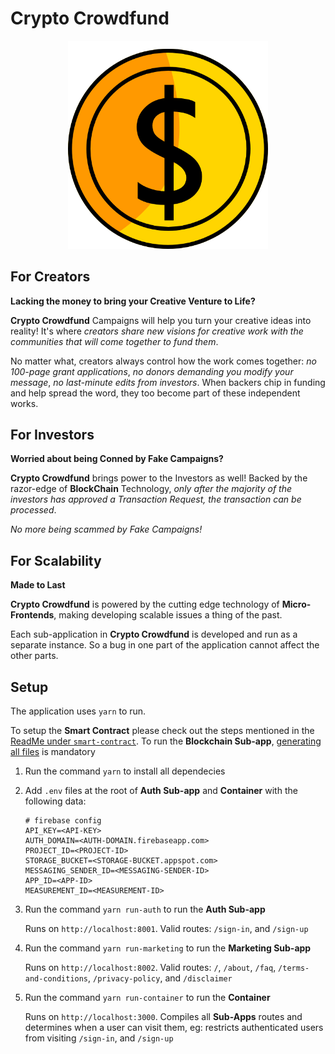# Crypto Crowdfund

<div align="center">
    <img src="./assets/logo.png" style="width: 320px" />
</div>

## For Creators

**Lacking the money to bring your Creative Venture to Life?**

**Crypto Crowdfund** Campaigns will help you turn your creative ideas into
reality! It's where _creators share new visions for creative work with the
communities that will come together to fund them_.

No matter what, creators always control how the work comes together: _no
100-page grant applications_, _no donors demanding you modify your message_,
_no last-minute edits from investors_. When backers chip in funding and help
spread the word, they too become part of these independent works.

## For Investors

**Worried about being Conned by Fake Campaigns?**

**Crypto Crowdfund** brings power to the Investors as well! Backed by the
razor-edge of **BlockChain** Technology, _only after the majority of the investors
has approved a Transaction Request, the transaction can be processed_.

_No more being scammed by Fake Campaigns!_

## For Scalability

**Made to Last**

**Crypto Crowdfund** is powered by the cutting edge technology of
**Micro-Frontends**, making developing scalable issues a thing of the past.

Each sub-application in **Crypto Crowdfund** is developed and run as a separate
instance. So a bug in one part of the application cannot affect the other parts.

## Setup

The application uses `yarn` to run.

To setup the **Smart Contract** please check out the steps mentioned in the
[ReadMe under `smart-contract`](./packages/smart-contract/ReadMe.md#Setup).
To run the **Blockchain Sub-app**,
[generating all files](./packages/smart-contract/ReadMe.md#Generate-Files) is mandatory

1. Run the command `yarn` to install all dependecies
2. Add `.env` files at the root of **Auth Sub-app** and **Container** with the
   following data:
   ```
   # firebase config
   API_KEY=<API-KEY>
   AUTH_DOMAIN=<AUTH-DOMAIN.firebaseapp.com>
   PROJECT_ID=<PROJECT-ID>
   STORAGE_BUCKET=<STORAGE-BUCKET.appspot.com>
   MESSAGING_SENDER_ID=<MESSAGING-SENDER-ID>
   APP_ID=<APP-ID>
   MEASUREMENT_ID=<MEASUREMENT-ID>
   ```
3. Run the command `yarn run-auth` to run the **Auth Sub-app**

   Runs on `http://localhost:8001`. Valid routes: `/sign-in`, and `/sign-up`

4. Run the command `yarn run-marketing` to run the **Marketing Sub-app**

   Runs on `http://localhost:8002`. Valid routes: `/`, `/about`, `/faq`,
   `/terms-and-conditions`, `/privacy-policy`, and `/disclaimer`

5. Run the command `yarn run-container` to run the **Container**

   Runs on `http://localhost:3000`. Compiles all **Sub-Apps** routes and
   determines when a user can visit them, eg: restricts authenticated users
   from visiting `/sign-in`, and `/sign-up`
